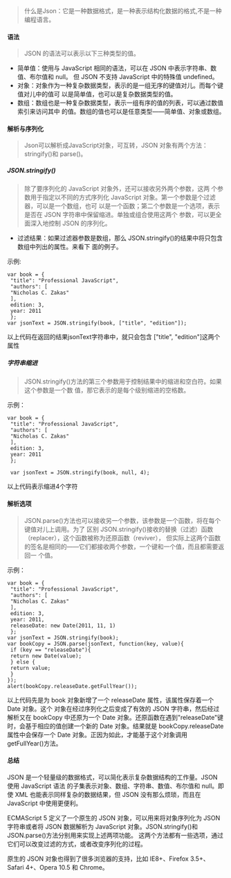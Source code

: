 > 什么是Json：它是一种数据格式，是一种表示结构化数据的格式,不是一种编程语言。

#### 语法
> JSON 的语法可以表示以下三种类型的值。

- 简单值：使用与 JavaScript 相同的语法，可以在 JSON 中表示字符串、数值、布尔值和 null。
但 JSON 不支持 JavaScript 中的特殊值 undefined。
- 对象：对象作为一种复杂数据类型，表示的是一组无序的键值对儿。而每个键值对儿中的值可
以是简单值，也可以是复杂数据类型的值。
- 数组：数组也是一种复杂数据类型，表示一组有序的值的列表，可以通过数值索引来访问其中
的值。数组的值也可以是任意类型——简单值、对象或数组。

#### 解析与序列化
> Json可以解析成JavaScript对象，可互转，JSON 对象有两个方法：stringify()和 parse()。

##### JSON.stringify()
> 除了要序列化的 JavaScript 对象外，还可以接收另外两个参数，这两
个参数用于指定以不同的方式序列化 JavaScript 对象。第一个参数是个过滤器，可以是一个数组，也可
以是一个函数；第二个参数是一个选项，表示是否在 JSON 字符串中保留缩进。单独或组合使用这两个
参数，可以更全面深入地控制 JSON 的序列化。

- 过滤结果：如果过滤器参数是数组，那么 JSON.stringify()的结果中将只包含数组中列出的属性。来看下
面的例子。

示例:
```
var book = {
 "title": "Professional JavaScript",
 "authors": [
 "Nicholas C. Zakas"
 ],
 edition: 3,
 year: 2011
 };
var jsonText = JSON.stringify(book, ["title", "edition"]); 

```
以上代码在返回的结果jsonText字符串中，就只会包含 ["title", "edition"]这两个属性

#####  字符串缩进
> JSON.stringify()方法的第三个参数用于控制结果中的缩进和空白符。如果这个参数是一个数
值，那它表示的是每个级别缩进的空格数。

示例：
```
var book = {
 "title": "Professional JavaScript",
 "authors": [
 "Nicholas C. Zakas"
 ],
 edition: 3,
 year: 2011 
 }; 

 var jsonText = JSON.stringify(book, null, 4); 
```
以上代码表示缩进4个字符

#### 解析选项
> JSON.parse()方法也可以接收另一个参数，该参数是一个函数，将在每个键值对儿上调用。为了
区别 JSON.stringify()接收的替换（过滤）函数（replacer），这个函数被称为还原函数（reviver），
但实际上这两个函数的签名是相同的——它们都接收两个参数，一个键和一个值，而且都需要返回一
个值。

示例：
```
var book = {
 "title": "Professional JavaScript",
 "authors": [
 "Nicholas C. Zakas"
 ],
 edition: 3,
 year: 2011,
 releaseDate: new Date(2011, 11, 1)
 };
var jsonText = JSON.stringify(book); 
var bookCopy = JSON.parse(jsonText, function(key, value){
 if (key == "releaseDate"){
 return new Date(value);
 } else {
 return value;
 } 
});
alert(bookCopy.releaseDate.getFullYear()); 

```
以上代码先是为 book 对象新增了一个 releaseDate 属性，该属性保存着一个 Date 对象。这个
对象在经过序列化之后变成了有效的 JSON 字符串，然后经过解析又在 bookCopy 中还原为一个 Date
对象。还原函数在遇到"releaseDate"键时，会基于相应的值创建一个新的 Date 对象。结果就是
bookCopy.releaseDate 属性中会保存一个 Date 对象。正因为如此，才能基于这个对象调用
getFullYear()方法。

#### 总结

JSON 是一个轻量级的数据格式，可以简化表示复杂数据结构的工作量。JSON 使用 JavaScript 语法
的子集表示对象、数组、字符串、数值、布尔值和 null。即使 XML 也能表示同样复杂的数据结果，但
JSON 没有那么烦琐，而且在 JavaScript 中使用更便利。

ECMAScript 5 定义了一个原生的 JSON 对象，可以用来将对象序列化为 JSON 字符串或者将 JSON
数据解析为 JavaScript 对象。JSON.stringify()和 JSON.parse()方法分别用来实现上述两项功能。
这两个方法都有一些选项，通过它们可以改变过滤的方式，或者改变序列化的过程。

原生的 JSON 对象也得到了很多浏览器的支持，比如 IE8+、Firefox 3.5+、Safari 4+、Opera 10.5 和
Chrome。